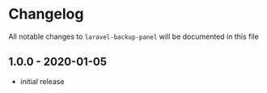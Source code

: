 # Changelog

All notable changes to `laravel-backup-panel` will be documented in this file

## 1.0.0 - 2020-01-05

- initial release
